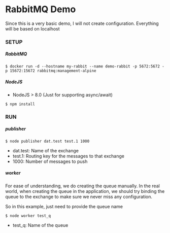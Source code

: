 # RabbitMQ Demo

Since this is a very basic demo, I will not create configuration. Everything will be based on localhost

### SETUP

##### RabbitMQ

`$ docker run -d --hostname my-rabbit --name demo-rabbit -p 5672:5672 -p 15672:15672 rabbitmq:management-alpine`

##### NodeJS

- NodeJS > 8.0 (Just for supporting async/await)

`$ npm install`

### RUN

##### publisher

`$ node publisher dat.test test.1 1000`

- dat.test: Name of the exchange
- test.1: Routing key for the messages to that exchange
- 1000: Number of messages to push

##### worker

For ease of understanding, we do creating the queue manually.
In the real world, when creating the queue in the application, we should try binding the queue to the exchange to make sure we never miss any configuration.

So in this example, just need to provide the queue name

`$ node worker test_q`

- test_q: Name of the queue
